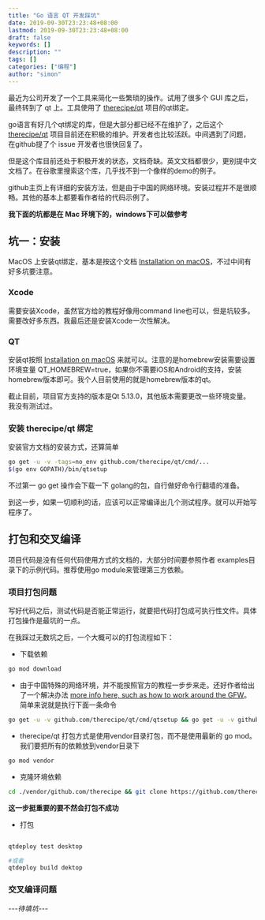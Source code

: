 ```yaml
---
title: "Go 语言 QT 开发踩坑"
date: 2019-09-30T23:23:48+08:00
lastmod: 2019-09-30T23:23:48+08:00
draft: false
keywords: []
description: ""
tags: []
categories: ["编程"]
author: "simon"
---
```


最近为公司开发了一个工具来简化一些繁琐的操作。试用了很多个 GUI 库之后，最终转到了 qt 上。工具使用了 [therecipe/qt](https://github.com/therecipe/qt) 项目的qt绑定。

go语言有好几个qt绑定的库，但是大部分都已经不在维护了，之后这个 [therecipe/qt](https://github.com/therecipe/qt) 项目目前还在积极的维护。开发者也比较活跃。中间遇到了问题，在github提了个 issue 开发者也很快回复了。

但是这个库目前还处于积极开发的状态，文档奇缺。英文文档都很少，更别提中文文档了。在谷歌里搜索这个库，几乎找不到一个像样的demo的例子。

github主页上有详细的安装方法，但是由于中国的网络环境。安装过程并不是很顺畅。其他的基本上都要看作者给的代码示例了。

**我下面的坑都是在 Mac 环境下的，windows下可以做参考**

<!-- more -->
## 坑一：安装

MacOS 上安装qt绑定，基本是按这个文档 [Installation on macOS](https://github.com/therecipe/qt/wiki/Installation-on-macOS)，不过中间有好多坑要注意。

### Xcode
需要安装Xcode，虽然官方给的教程好像用command line也可以，但是坑较多。需要改好多东西。我最后还是安装Xcode一次性解决。


### QT

安装qt按照 [Installation on macOS](https://github.com/therecipe/qt/wiki/Installation-on-macOS) 来就可以。注意的是homebrew安装需要设置环境变量 QT_HOMEBREW=true，如果你不需要iOS和Android的支持，安装homebrew版本即可。我个人目前使用的就是homebrew版本的qt。

截止目前，项目官方支持的版本是Qt 5.13.0，其他版本需要更改一些环境变量。我没有测试过。

### 安装 therecipe/qt 绑定

安装官方文档的安装方式，还算简单

```sh
go get -u -v -tags=no_env github.com/therecipe/qt/cmd/...
$(go env GOPATH)/bin/qtsetup
```

不过第一 go get 操作会下载一下 golang的包，自行做好命令行翻墙的准备。

到这一步，如果一切顺利的话，应该可以正常编译出几个测试程序。就可以开始写程序了。

## 打包和交叉编译

项目代码是没有任何代码使用方式的文档的，大部分时间要参照作者 examples目录下的示例代码。推荐使用go module来管理第三方依赖。

### 项目打包问题

写好代码之后，测试代码是否能正常运行，就要把代码打包成可执行性文件。具体打包操作是最坑的一点。

在我踩过无数坑之后，一个大概可以的打包流程如下：

* 下载依赖


```sh
go mod download 
```

*  由于中国特殊的网络环境，并不能按照官方的教程一步步来走。还好作者给出了一个解决办法 [more info here, such as how to work around the GFW](https://github.com/therecipe/qt/issues/755#issuecomment-455248057)。简单来说就是执行下面一条命令

```sh
go get -u -v github.com/therecipe/qt/cmd/qtsetup && go get -u -v github.com/therecipe/qt/cmd/...
```
* therecipe/qt 打包方式是使用vendor目录打包，而不是使用最新的 go mod。我们要把所有的依赖放到vendor目录下

```sh
go mod vendor
```

* 克隆环境依赖

```bash
cd ./vendor/github.com/therecipe && git clone https://github.com/therecipe/env_$(go env GOOS)_amd64_512.git && cd ../../..
```
**这一步挺重要的要不然会打包不成功**

* 打包

```sh

qtdeploy test desktop

#或者
qtdeploy build dektop
```

### 交叉编译问题

*---待填坑---*


